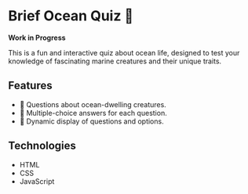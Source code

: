 # Brief Ocean Quiz 🌊  
**Work in Progress**  

This is a fun and interactive quiz about ocean life, designed to test your knowledge of fascinating marine creatures and their unique traits.  

## Features  
- 🐋 Questions about ocean-dwelling creatures.  
- 🐙 Multiple-choice answers for each question.  
- 🐠 Dynamic display of questions and options.  

## Technologies  
- HTML  
- CSS  
- JavaScript  
